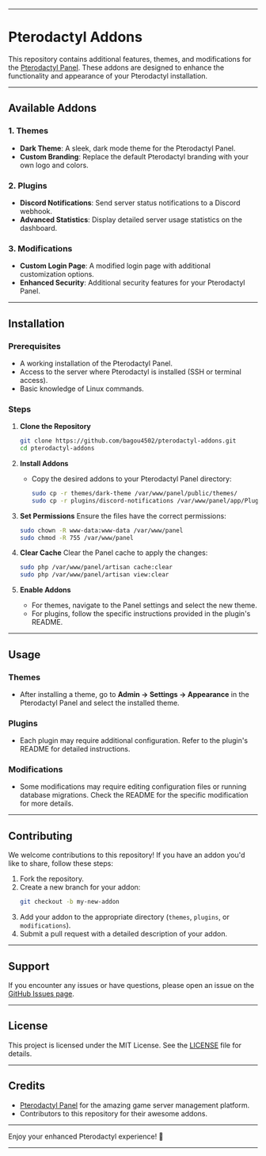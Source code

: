 
---

# Pterodactyl Addons

This repository contains additional features, themes, and modifications for the [Pterodactyl Panel](https://pterodactyl.io/). These addons are designed to enhance the functionality and appearance of your Pterodactyl installation.

---

## **Available Addons**

### 1. **Themes**
- **Dark Theme**: A sleek, dark mode theme for the Pterodactyl Panel.
- **Custom Branding**: Replace the default Pterodactyl branding with your own logo and colors.

### 2. **Plugins**
- **Discord Notifications**: Send server status notifications to a Discord webhook.
- **Advanced Statistics**: Display detailed server usage statistics on the dashboard.

### 3. **Modifications**
- **Custom Login Page**: A modified login page with additional customization options.
- **Enhanced Security**: Additional security features for your Pterodactyl Panel.

---

## **Installation**

### **Prerequisites**
- A working installation of the Pterodactyl Panel.
- Access to the server where Pterodactyl is installed (SSH or terminal access).
- Basic knowledge of Linux commands.

### **Steps**

1. **Clone the Repository**
   ```bash
   git clone https://github.com/bagou4502/pterodactyl-addons.git
   cd pterodactyl-addons
   ```

2. **Install Addons**
   - Copy the desired addons to your Pterodactyl Panel directory:
     ```bash
     sudo cp -r themes/dark-theme /var/www/panel/public/themes/
     sudo cp -r plugins/discord-notifications /var/www/panel/app/Plugins/
     ```

3. **Set Permissions**
   Ensure the files have the correct permissions:
   ```bash
   sudo chown -R www-data:www-data /var/www/panel
   sudo chmod -R 755 /var/www/panel
   ```

4. **Clear Cache**
   Clear the Panel cache to apply the changes:
   ```bash
   sudo php /var/www/panel/artisan cache:clear
   sudo php /var/www/panel/artisan view:clear
   ```

5. **Enable Addons**
   - For themes, navigate to the Panel settings and select the new theme.
   - For plugins, follow the specific instructions provided in the plugin's README.

---

## **Usage**

### **Themes**
- After installing a theme, go to **Admin → Settings → Appearance** in the Pterodactyl Panel and select the installed theme.

### **Plugins**
- Each plugin may require additional configuration. Refer to the plugin's README for detailed instructions.

### **Modifications**
- Some modifications may require editing configuration files or running database migrations. Check the README for the specific modification for more details.

---

## **Contributing**

We welcome contributions to this repository! If you have an addon you'd like to share, follow these steps:

1. Fork the repository.
2. Create a new branch for your addon:
   ```bash
   git checkout -b my-new-addon
   ```
3. Add your addon to the appropriate directory (`themes`, `plugins`, or `modifications`).
4. Submit a pull request with a detailed description of your addon.

---

## **Support**

If you encounter any issues or have questions, please open an issue on the [GitHub Issues page](https://github.com/bagou4502/pterodactyl-addons/issues).

---

## **License**

This project is licensed under the MIT License. See the [LICENSE](LICENSE) file for details.

---

## **Credits**

- [Pterodactyl Panel](https://pterodactyl.io/) for the amazing game server management platform.
- Contributors to this repository for their awesome addons.

---

Enjoy your enhanced Pterodactyl experience! 🚀

---

